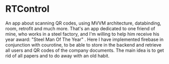 # RTControl
An app about scanning QR codes, using MVVM architecture, databinding, room, retrofit and much more. That's an app dedicated to one friend of mine, who works in a steel factory, and I'm willing to help him receive his year award: "Steel Man Of The Year" . Here I have implemented firebase in conjunction with courotine, to be able to store in the backend and retrieve all users and QR codes of the company documents. The main idea is to get rid of all papers and to do away with an old habit.
